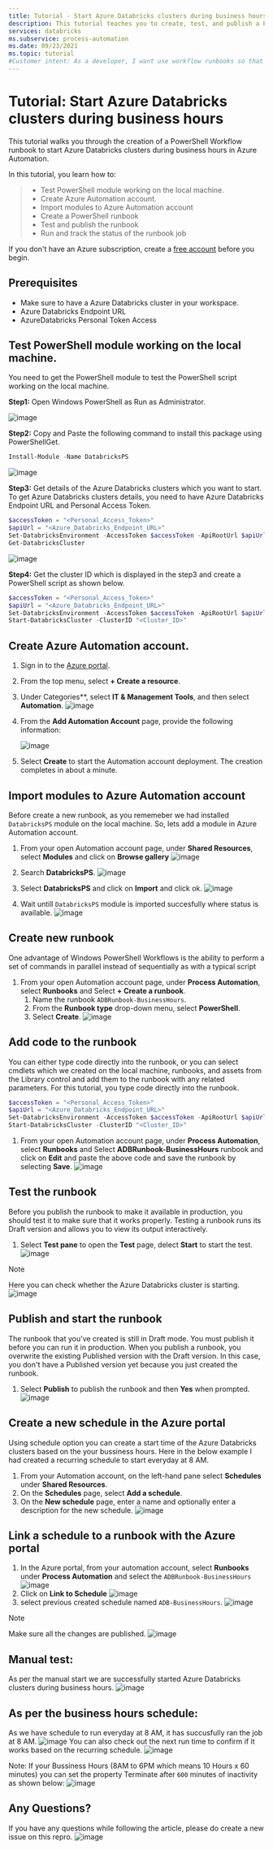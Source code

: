 ```yaml
---
title: Tutorial - Start Azure Databricks clusters during business hours
description: This tutorial teaches you to create, test, and publish a PowerShell Workflow runbook to start Azure Databricks clusters during business hours.
services: databricks
ms.subservice: process-automation
ms.date: 09/23/2021
ms.topic: tutorial 
#Customer intent: As a developer, I want use workflow runbooks so that I can automate the starting of VMs.
---
```


# Tutorial: Start Azure Databricks clusters during business hours

This tutorial walks you through the creation of a PowerShell Workflow runbook to start Azure Databricks clusters during business hours in Azure Automation.

In this tutorial, you learn how to:

> * Test PowerShell module working on the local machine. 
> * Create Azure Automation account.
> * Import modules to Azure Automation account
> * Create a PowerShell runbook
> * Test and publish the runbook
> * Run and track the status of the runbook job

If you don't have an Azure subscription, create a [free account](https://azure.microsoft.com/free/?WT.mc_id=A261C142F) before you begin.

## Prerequisites
* Make sure to have a Azure Databricks cluster in your workspace.
* Azure Databricks Endpoint URL
* AzureDatabricks Personal Token Access

## Test PowerShell module working on the local machine. 

You need to get the PowerShell module to test the PowerShell script working on the local machine.

**Step1:** Open Windows PowerShell as Run as Administrator.

  ![image](https://github.com/CHEEKATLAPRADEEP-MSFT/chepraacademy/blob/main/articles/databricks/Media/Windows-PowerShell-RunAsAdmin.png)

**Step2:** Copy and Paste the following command to install this package using PowerShellGet.

```powershell
Install-Module -Name DatabricksPS
```
  ![image](https://github.com/CHEEKATLAPRADEEP-MSFT/chepraacademy/blob/main/articles/databricks/Media/Install-Module.png)

**Step3:** Get details of the Azure Databricks clusters which you want to start.
To get Azure Databricks clusters details, you need to have Azure Databricks Endpoint URL and Personal Access Token.

```powershell
$accessToken = "<Personal_Access_Token>"
$apiUrl = "<Azure_Databricks_Endpoint_URL>"
Set-DatabricksEnvironment -AccessToken $accessToken -ApiRootUrl $apiUrl
Get-DatabricksCluster
```
  ![image](https://github.com/CHEEKATLAPRADEEP-MSFT/chepraacademy/blob/main/articles/databricks/Media/Get-ClusterDetails.png)

**Step4:** Get the cluster ID which is displayed in the step3 and create a PowerShell script as shown below.

```powershell
$accessToken = "<Personal_Access_Token>"
$apiUrl = "<Azure_Databricks_Endpoint_URL>"
Set-DatabricksEnvironment -AccessToken $accessToken -ApiRootUrl $apiUrl
Start-DatabricksCluster -ClusterID "<Cluster_ID>"
```
## Create Azure Automation account.
1. Sign in to the [Azure portal](https://portal.azure.com).

1. From the top menu, select **+ Create a resource**.

1. Under Categories**, select **IT & Management Tools**, and then select **Automation**.
    ![image](https://github.com/CHEEKATLAPRADEEP-MSFT/chepraacademy/blob/main/articles/databricks/Media/Create-Automation-Account.png)
1. From the **Add Automation Account** page, provide the following information:

    ![image](https://github.com/CHEEKATLAPRADEEP-MSFT/chepraacademy/blob/main/articles/databricks/Media/Create-Automation-Account-Details.png)
1. Select **Create** to start the Automation account deployment. The creation completes in about a minute.

## Import modules to Azure Automation account

Before create a new runbook, as you rememeber we had installed `DatabricksPS` module on the local machine. So, lets add a module in Azure Automation account.

1. From your open Automation account page, under **Shared Resources**, select **Modules** and click on **Browse gallery**
    ![image](https://github.com/CHEEKATLAPRADEEP-MSFT/chepraacademy/blob/main/articles/databricks/Media/Automation-Modules.png)

1. Search **DatabricksPS**.
    ![image](https://github.com/CHEEKATLAPRADEEP-MSFT/chepraacademy/blob/main/articles/databricks/Media/Automation-Modules-Browse.png)
1. Select **DatabricksPS** and click on **Import** and click ok.
    ![image](https://github.com/CHEEKATLAPRADEEP-MSFT/chepraacademy/blob/main/articles/databricks/Media/Automation-Modules-Browse-Import.png)
1. Wait untill `DatabricksPS` module is imported succesfully where status is available. 
    ![image](https://github.com/CHEEKATLAPRADEEP-MSFT/chepraacademy/blob/main/articles/databricks/Media/Automation-Modules-Available.png)

## Create new runbook
One advantage of Windows PowerShell Workflows is the ability to perform a set of commands in parallel instead of sequentially as with a typical script

1. From your open Automation account page, under **Process Automation**, select **Runbooks** and Select **+ Create a runbook**.
    1. Name the runbook `ADBRunbook-BusinessHours`.
    1. From the **Runbook type** drop-down menu, select **PowerShell**.
    1. Select **Create**.
    ![image](https://github.com/CHEEKATLAPRADEEP-MSFT/chepraacademy/blob/main/articles/databricks/Media/Create-Runbook.png)

## Add code to the runbook

You can either type code directly into the runbook, or you can select cmdlets which we created on the local machine, runbooks, and assets from the Library control and add them to the runbook with any related parameters. For this tutorial, you type code directly into the runbook.

```powershell
$accessToken = "<Personal_Access_Token>"
$apiUrl = "<Azure_Databricks_Endpoint_URL>"
Set-DatabricksEnvironment -AccessToken $accessToken -ApiRootUrl $apiUrl
Start-DatabricksCluster -ClusterID "<Cluster_ID>"
```
1. From your open Automation account page, under **Process Automation**, select **Runbooks** and Select **ADBRunbook-BusinessHours** runbook and click on **Edit** and paste the above code and save the runbook by selecting **Save**.
    ![image](https://github.com/CHEEKATLAPRADEEP-MSFT/chepraacademy/blob/main/articles/databricks/Media/Code-to-Runbook.png)
    
## Test the runbook

Before you publish the runbook to make it available in production, you should test it to make sure that it works properly. Testing a runbook runs its Draft version and allows you to view its output interactively.

1. Select **Test pane** to open the **Test** page, delect **Start** to start the test.
    ![image](https://github.com/CHEEKATLAPRADEEP-MSFT/chepraacademy/blob/main/articles/databricks/Media/Test-Runbook.png)

> [!Note]
>  Here you can check whether the Azure Databricks cluster is starting.
    ![image](https://github.com/CHEEKATLAPRADEEP-MSFT/chepraacademy/blob/main/articles/databricks/Media/ADB-Starting.png)    
 
## Publish and start the runbook

The runbook that you've created is still in Draft mode. You must publish it before you can run it in production. When you publish a runbook, you overwrite the existing Published version with the Draft version. In this case, you don't have a Published version yet because you just created the runbook.

1. Select **Publish** to publish the runbook and then **Yes** when prompted.
    ![image](https://github.com/CHEEKATLAPRADEEP-MSFT/chepraacademy/blob/main/articles/databricks/Media/Publish-Runbook.png)
    
## Create a new schedule in the Azure portal
Using schedule option you can create a start time of the Azure Databricks clusters based on the your bussiness hours. Here in the below example I had created a recurring schedule to start everyday at 8 AM.
1. From your Automation account, on the left-hand pane select **Schedules** under **Shared Resources**.
2. On the **Schedules** page, select **Add a schedule**.
3. On the **New schedule** page, enter a name and optionally enter a description for the new schedule.
    ![image](https://github.com/CHEEKATLAPRADEEP-MSFT/chepraacademy/blob/main/articles/databricks/Media/Schedule.png)
    
## Link a schedule to a runbook with the Azure portal

1. In the Azure portal, from your automation account, select **Runbooks** under **Process Automation** and select the `ADBRunbook-BusinessHours`
    ![image](https://github.com/CHEEKATLAPRADEEP-MSFT/chepraacademy/blob/main/articles/databricks/Media/Link-Schedule-select.png)
1. Click on **Link to Schedule**
    ![image](https://github.com/CHEEKATLAPRADEEP-MSFT/chepraacademy/blob/main/articles/databricks/Media/Link-Schedule-selectOne.png)
1. select previous created schedule named `ADB-BusinessHours`.
    ![image](https://github.com/CHEEKATLAPRADEEP-MSFT/chepraacademy/blob/main/articles/databricks/Media/Link-Schedule-selecttwo.png)
    
> [!Note]
> Make sure all the changes are published.
    ![image](https://github.com/CHEEKATLAPRADEEP-MSFT/chepraacademy/blob/main/articles/databricks/Media/Runbook-Published.png)
 
## Manual test: 
As per the manual start we are successfully started Azure Databricks clusters during business hours.
    ![image](https://github.com/CHEEKATLAPRADEEP-MSFT/chepraacademy/blob/main/articles/databricks/Media/Job-completed.png)

## As per the business hours schedule:
As we have schedule to run everyday at 8 AM, it has succusfully ran the job at 8 AM.
    ![image](https://github.com/CHEEKATLAPRADEEP-MSFT/chepraacademy/blob/main/articles/databricks/Media/Job-8AM.png)
You can also check out the next run time to confirm if it works based on the recurring schedule.
    ![image](https://github.com/CHEEKATLAPRADEEP-MSFT/chepraacademy/blob/main/articles/databricks/Media/Job-NextRun.png)

Note: If your Bussiness Hours (8AM to 6PM which means 10 Hours x 60 minutes) you can set the property Terminate after `600` minutes of inactivity as shown below:
    ![image](https://github.com/CHEEKATLAPRADEEP-MSFT/chepraacademy/blob/main/articles/databricks/Media/ADB-Terminate.png)

    
 ## Any Questions?
 If you have any questions while following the article, please do create a new issue on this repro.
      ![image](https://github.com/CHEEKATLAPRADEEP-MSFT/chepraacademy/blob/main/articles/databricks/Media/Open-Issues.png)
 
